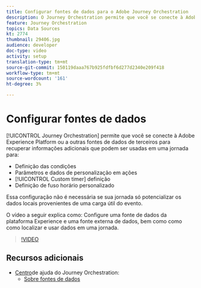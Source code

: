 ```yaml
---
title: Configurar fontes de dados para o Adobe Journey Orchestration
description: O Journey Orchestration permite que você se conecte à Adobe Experience Platform ou a outros sistemas de terceiros para recuperar informações adicionais. Este tutorial explica como configurar a Fonte de Dados da Plataforma de Experiência, configurar uma fonte externa de dados, localizar e usar dados em uma jornada.
feature: Journey Orchestration
topics: Data Sources
kt: 2774
thumbnail: 29406.jpg
audience: developer
doc-type: video
activity: setup
translation-type: tm+mt
source-git-commit: 150119daaa767b925fdfbf6d277d2340e209f418
workflow-type: tm+mt
source-wordcount: '161'
ht-degree: 3%

---
```



# Configurar fontes de dados

[!UICONTROL Journey Orchestration] permite que você se conecte à Adobe Experience Platform ou a outras fontes de dados de terceiros para recuperar informações adicionais que podem ser usadas em uma jornada para:

* Definição das condições
* Parâmetros e dados de personalização em ações
* [!UICONTROL Custom timer] definição
* Definição de fuso horário personalizado

Essa configuração não é necessária se sua jornada só potencializar os dados locais provenientes de uma carga útil do evento.

O vídeo a seguir explica como: Configure uma fonte de dados da plataforma Experience e uma fonte externa de dados, bem como como como localizar e usar dados em uma jornada.

>[!VIDEO](https://video.tv.adobe.com/v/29406?quality=12)

## Recursos adicionais

* [Centro](https://docs.adobe.com/content/help/en/journeys/using/journey-orchestration-home.html)de ajuda do Journey Orchestration:
   * [Sobre fontes de dados](https://docs.adobe.com/content/help/en/journeys/using/data-source-journeys/about-data-sources.html)

